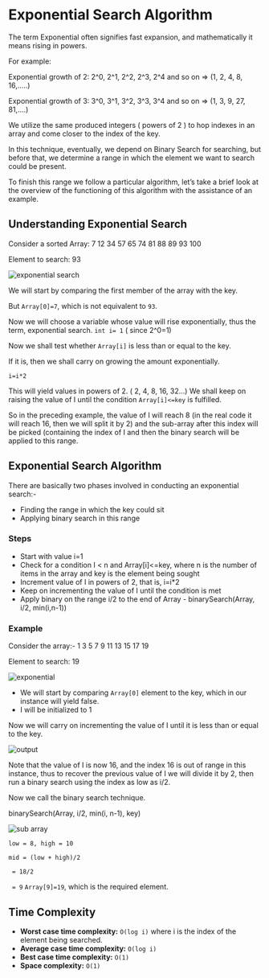 # Exponential Search Algorithm
The term Exponential often signifies fast expansion, and mathematically it means rising in powers.

For example:

Exponential growth of 2: 2^0, 2^1, 2^2, 2^3, 2^4 and so on => (1, 2, 4, 8, 16,…..)

Exponential growth of 3: 3^0, 3^1, 3^2, 3^3, 3^4 and so on => (1, 3, 9, 27, 81,….)

We utilize the same produced integers ( powers of 2 ) to hop indexes in an array and come closer to the index of the key.

In this technique, eventually, we depend on Binary Search for searching, but before that, we determine a range in which the element we want to search could be present.

To finish this range we follow a particular algorithm, let’s take a brief look at the overview of the functioning of this algorithm with the assistance of an example.

## Understanding Exponential Search

Consider a sorted Array: 7 12 34 57 65 74 81 88 89 93 100

Element to search: 93

![exponential search](https://s3.studytonight.com/curious/uploads/pictures/1637574492-112478.png)

We will start by comparing the first member of the array with the key.

But `Array[0]=7`, which is not equivalent to `93`.

Now we will choose a variable whose value will rise exponentially, thus the term, exponential search. `int i= 1` ( since 2^0=1)

Now we shall test whether `Array[i]` is less than or equal to the key.

If it is, then we shall carry on growing the amount exponentially.

`i=i*2`

This will yield values in powers of 2. ( 2, 4, 8, 16, 32...) We shall keep on raising the value of I until the condition `Array[i]<=key` is fulfilled.

So in the preceding example, the value of I will reach 8 (in the real code it will reach 16, then we will split it by 2) and the sub-array after this index will be picked (containing the index of I and then the binary search will be applied to this range.

## Exponential Search Algorithm

There are basically two phases involved in conducting an exponential search:-

- Finding the range in which the key could sit
- Applying binary search in this range

### Steps

- Start with value i=1
- Check for a condition I < n and Array[i]<=key, where n is the number of items in the array and key is the element being sought
- Increment value of I in powers of 2, that is, i=i*2
- Keep on incrementing the value of I until the condition is met
- Apply binary on the range i/2 to the end of Array - binarySearch(Array, i/2, min(i,n-1))

### Example
Consider the array:- 1 3 5 7 9 11 13 15 17 19

Element to search: 19

![exponential](https://s3.studytonight.com/curious/uploads/pictures/1637574901-112478.png)

- We will start by comparing `Array[0]` element to the key, which in our instance will yield false.
- I will be initialized to 1

Now we will carry on incrementing the value of I until it is less than or equal to the key.

![output](https://s3.studytonight.com/curious/uploads/pictures/1637575077-112478.png)

Note that the value of I is now 16, and the index 16 is out of range in this instance, thus to recover the previous value of I we will divide it by 2, then run a binary search using the index as low as i/2.

Now we call the binary search technique.

binarySearch(Array, i/2, min(i, n-1), key)

![sub array](https://s3.studytonight.com/curious/uploads/pictures/1637575197-112478.png)

`low = 8, high = 10`

`mid = (low + high)/2`

   ` = 18/2`

   ` = 9`
`Array[9]=19`, which is the required element.

## Time Complexity

- **Worst case time complexity:** `O(log i)` where i is the index of the element being searched.
- **Average case time complexity:** `O(log i)`
- **Best case time complexity:** `O(1)`
- **Space complexity:** `O(1)`
